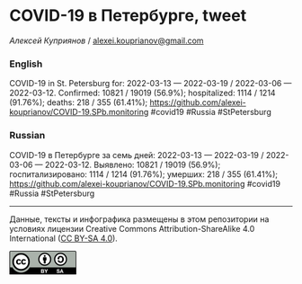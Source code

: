 COVID-19 в Петербурге, tweet
============================

*Алексей Куприянов* /
<a href="mailto:alexei.kouprianov@gmail.com" class="email">alexei.kouprianov@gmail.com</a>

### English

COVID-19 in St. Petersburg for: 2022-03-13 — 2022-03-19 / 2022-03-06 —
2022-03-12. Сonfirmed: 10821 / 19019 (56.9%); hospitalized: 1114 / 1214
(91.76%); deaths: 218 / 355 (61.41%);
<a href="https://github.com/alexei-kouprianov/COVID-19.SPb.monitoring" class="uri">https://github.com/alexei-kouprianov/COVID-19.SPb.monitoring</a>
\#covid19 \#Russia \#StPetersburg

### Russian

COVID-19 в Петербурге за семь дней: 2022-03-13 — 2022-03-19 / 2022-03-06
— 2022-03-12. Выявлено: 10821 / 19019 (56.9%); госпитализировано: 1114 /
1214 (91.76%); умерших: 218 / 355 (61.41%);
<a href="https://github.com/alexei-kouprianov/COVID-19.SPb.monitoring" class="uri">https://github.com/alexei-kouprianov/COVID-19.SPb.monitoring</a>
\#covid19 \#Russia \#StPetersburg

------------------------------------------------------------------------

Данные, тексты и инфографика размещены в этом репозитории на условиях
лицензии Creative Commons Attribution-ShareAlike 4.0 International ([CC
BY-SA 4.0](https://creativecommons.org/licenses/by-sa/4.0/)).

![](../misc/CC-BY-SA-icon.png "CC-BY-SA")
